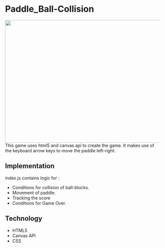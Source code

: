 # Paddle_Ball-Collision
<img src="video.gif" width="600px" height="400px" />
This game uses html5 and canvas api to create the game. It makes use of the keyboard arrow keys to move the paddle left-right.

## Implementation
index.js contains logic for : 
* Conditions for collision of ball-blocks.
* Movement of paddle.
* Tracking the score
* Conditions for Game Over.

## Technology
 
 * HTML5
 * Canvas API
 * CSS



